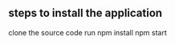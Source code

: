 steps to install the application
-----------------------------------
clone the source code
run npm install
npm start
